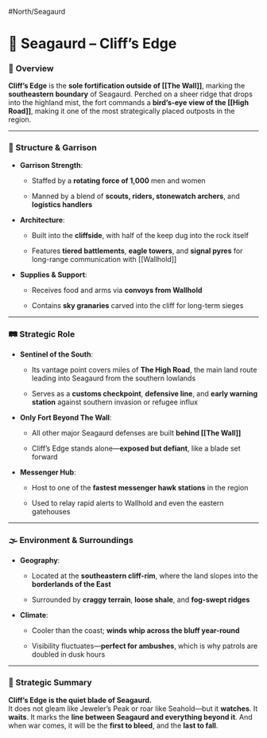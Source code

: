 #North/Seagaurd
# 🧱 Seagaurd – Cliff’s Edge

### 📍 **Overview**

**Cliff’s Edge** is the **sole fortification outside of [[The Wall]]**, marking the **southeastern boundary** of Seagaurd. Perched on a sheer ridge that drops into the highland mist, the fort commands a **bird’s-eye view of the [[High Road]]**, making it one of the most strategically placed outposts in the region.

---

### 🏰 Structure & Garrison

- **Garrison Strength**:
    
    - Staffed by a **rotating force of 1,000** men and women
        
    - Manned by a blend of **scouts, riders, stonewatch archers**, and **logistics handlers**
        
- **Architecture**:
    
    - Built into the **cliffside**, with half of the keep dug into the rock itself
        
    - Features **tiered battlements**, **eagle towers**, and **signal pyres** for long-range communication with [[Wallhold]]
        
- **Supplies & Support**:
    
    - Receives food and arms via **convoys from Wallhold**
        
    - Contains **sky granaries** carved into the cliff for long-term sieges
        

---

### 🛤️ Strategic Role

- **Sentinel of the South**:
    
    - Its vantage point covers miles of **The High Road**, the main land route leading into Seagaurd from the southern lowlands
        
    - Serves as a **customs checkpoint**, **defensive line**, and **early warning station** against southern invasion or refugee influx
        
- **Only Fort Beyond The Wall**:
    
    - All other major Seagaurd defenses are built **behind [[The Wall]]**
        
    - Cliff’s Edge stands alone—**exposed but defiant**, like a blade set forward
        
- **Messenger Hub**:
    
    - Host to one of the **fastest messenger hawk stations** in the region
        
    - Used to relay rapid alerts to Wallhold and even the eastern gatehouses
        

---

### 🌫️ Environment & Surroundings

- **Geography**:
    
    - Located at the **southeastern cliff-rim**, where the land slopes into the **borderlands of the East**
        
    - Surrounded by **craggy terrain**, **loose shale**, and **fog-swept ridges**
        
- **Climate**:
    
    - Cooler than the coast; **winds whip across the bluff year-round**
        
    - Visibility fluctuates—**perfect for ambushes**, which is why patrols are doubled in dusk hours
        

---

### 🧭 Strategic Summary

**Cliff’s Edge is the quiet blade of Seagaurd.**  
It does not gleam like Jeweler’s Peak or roar like Seahold—but it **watches**. It **waits**. It marks the **line between Seagaurd and everything beyond it**. And when war comes, it will be the **first to bleed**, and the **last to fall**.